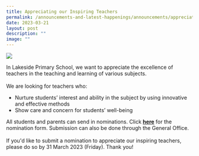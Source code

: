 ```yaml
---
title: Appreciating our Inspiring Teachers
permalink: /announcements-and-latest-happenings/announcements/appreciating-our-inspiring-teachers/
date: 2023-03-21
layout: post
description: ""
image: ""
---
```

<img src="/images/announcement/inspiring-teacher.png">

In Lakeside Primary School, we want to appreciate the excellence of teachers in the teaching and learning of various subjects.
<br><br>
We are looking for teachers who:
<ul>
<li>Nurture students’ interest and ability in the subject by using innovative and effective methods</li>
<li>Show care and concern for students’ well-being</li>
</ul>
All students and parents can send in nominations. Click <a href="https://forms.gle/Ne6Gfu9rgdMGd7yz8"><b>here</b></a> for the nomination form. Submission can also be done through the General Office.
<br><br>
If you'd like to submit a nomination to appreciate our inspiring teachers, please do so by 31 March 2023 (Friday). Thank you!